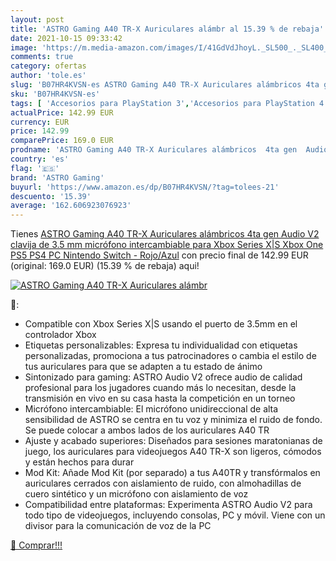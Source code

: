```yaml
---
layout: post
title: 'ASTRO Gaming A40 TR-X Auriculares alámbr al 15.39 % de rebaja'
date: 2021-10-15 09:33:42
image: 'https://m.media-amazon.com/images/I/41GdVdJhoyL._SL500_._SL400_.jpg'
comments: true
category: ofertas
author: 'tole.es'
slug: 'B07HR4KVSN-es ASTRO Gaming A40 TR-X Auriculares alámbricos 4ta gen Audio...'
sku: 'B07HR4KVSN-es'
tags: [ 'Accesorios para PlayStation 3','Accesorios para PlayStation 4','Accesorios para Wii','Accesorios para Xbox 360','Auriculares gaming con micrófono para PlayStation 4','Auriculares gaming para PlayStation 3','Auriculares gaming para Wii','Auriculares gaming para Xbox 360','Hardware y juegos para PlayStation 3','Hardware y juegos para PlayStation 4','Hardware y juegos para Wii','Hardware y juegos para Xbox 360','Sistemas heredados','Sistemas heredados de Nintendo','Sistemas heredados de PlayStation','Sistemas heredados de Xbox','Videojuegos','astro gaming','nintendo','ps4','ps5','xbox', ]
actualPrice: 142.99 EUR
currency: EUR
price: 142.99
comparePrice: 169.0 EUR
prodname: 'ASTRO Gaming A40 TR-X Auriculares alámbricos  4ta gen  Audio V2  clavija de 3.5 mm  micrófono intercambiable  para Xbox Series X|S  Xbox One  PS5  PS4  PC  Nintendo Switch - Rojo/Azul'
country: 'es'
flag: '🇪🇸'
brand: 'ASTRO Gaming'
buyurl: 'https://www.amazon.es/dp/B07HR4KVSN/?tag=tolees-21'
descuento: '15.39'
average: '162.606923076923'
---
```


Tienes [ASTRO Gaming A40 TR-X Auriculares alámbricos  4ta gen  Audio V2  clavija de 3.5 mm  micrófono intercambiable  para Xbox Series X|S  Xbox One  PS5  PS4  PC  Nintendo Switch - Rojo/Azul](https://www.amazon.es/dp/B07HR4KVSN/?tag=tolees-21) con precio final de  142.99 EUR (original: 169.0 EUR) (15.39 %  de rebaja) aqui!

[![ASTRO Gaming A40 TR-X Auriculares alámbr](https://m.media-amazon.com/images/I/41GdVdJhoyL._SL500_._SL400_.jpg)](https://www.amazon.es/dp/B07HR4KVSN/?tag=tolees-21)

🔎:

- Compatible con Xbox Series X|S usando el puerto de 3.5mm en el controlador Xbox
- Etiquetas personalizables: Expresa tu individualidad con etiquetas personalizadas, promociona a tus patrocinadores o cambia el estilo de tus auriculares para que se adapten a tu estado de ánimo
- Sintonizado para gaming: ASTRO Audio V2 ofrece audio de calidad profesional para los jugadores cuando más lo necesitan, desde la transmisión en vivo en su casa hasta la competición en un torneo
- Micrófono intercambiable: El micrófono unidireccional de alta sensibilidad de ASTRO se centra en tu voz y minimiza el ruido de fondo. Se puede colocar a ambos lados de los auriculares A40 TR
- Ajuste y acabado superiores: Diseñados para sesiones maratonianas de juego, los auriculares para videojuegos A40 TR-X son ligeros, cómodos y están hechos para durar
- Mod Kit: Añade Mod Kit (por separado) a tus A40TR y transfórmalos en auriculares cerrados con aislamiento de ruido, con almohadillas de cuero sintético y un micrófono con aislamiento de voz
- Compatibilidad entre plataformas: Experimenta ASTRO Audio V2 para todo tipo de videojuegos, incluyendo consolas, PC y móvil. Viene con un divisor para la comunicación de voz de la PC

[🛒 Comprar!!!](https://www.amazon.es/dp/B07HR4KVSN/?tag=tolees-21)
